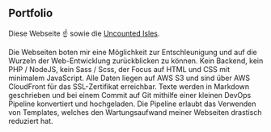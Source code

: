 ## Portfolio

Diese Webseite ☝️ sowie die [Uncounted Isles](https://uncountedisles.com).

Die Webseiten boten mir eine Möglichkeit zur Entschleunigung und auf die Wurzeln der Web-Entwicklung zurückblicken zu können. Kein Backend, kein PHP / NodeJS, kein Sass / Scss, der Focus auf HTML und CSS mit minimalem JavaScript.
Alle Daten liegen auf AWS S3 und sind über AWS CloudFront für das SSL-Zertifikat erreichbar. Texte werden in Markdown geschrieben und bei einem Commit auf Git mithilfe einer kleinen DevOps Pipeline konvertiert und hochgeladen.
Die Pipeline erlaubt das Verwenden von Templates, welches den Wartungsaufwand meiner Webseiten drastisch reduziert hat.